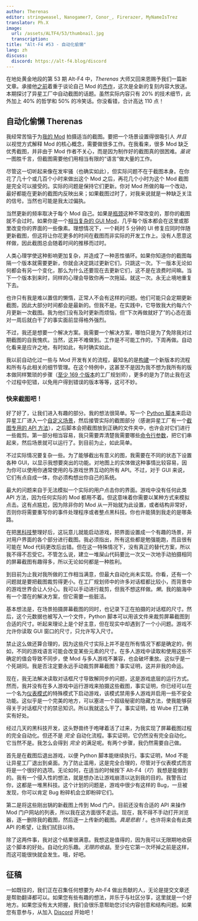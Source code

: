 ```yaml
---
author: Therenas
editor: stringweasel, Nanogamer7, Conor_, Firerazer, MyNameIsTrez
translator: Ph.X
image:
  url: /assets/ALTF4/53/thumbnail.jpg
  transcription:
title: "Alt-F4 #53 - 自动化偷懒"
lang: zh
discuss:
  discord: https://alt-f4.blog/discord
---
```


在地处黄金地段的第 53 期 Alt-F4 中，*Therenas* 大师又回来恩赐予我们一篇新文章。承接他[之前](https://alt-f4.blog/zh/ALTF4-1/)着重于谈论自己 Mod 的[杰作](https://alt-f4.blog/zh/ALTF4-17/)，这次是全新的复刻内容大放送。本期探讨了异星工厂中自动截图的话题。虽然实际内容只有 20% 的技术细节，此外加上 40% 的哲学和 50% 的冷笑话。你没看错，合计高达 110 点！

## 自动化偷懒 <author>Therenas</author>

我经常苦恼于为[我的 Mod](https://mods.factorio.com/user/Therenas) 拍摄适当的截图。要把一个场景设置得很吸引人 *并且* 以视觉方式解释 Mod 的核心概念，需要做很多工作。在我看来，很多 Mod 缺乏优秀截图，并非由于 Mod 作者不关心，而是因为制作好的截图真的很困难。*虽说* 一图胜千言，但截图需要他们用相当有限的“语言”做大量的工作。

尽管这一切听起来像在发牢骚（也确实如此），但实际问题不在于截图本身。在你花了几十个或几百个小时来做出这个 Mod 之后，再花几个小时为这个 Mod 截图是完全可以接受的。实际的问题是保持它们更新。你对 Mod 所做的每一个改动，最好都能在更新的截图内反映出来；如果截图过时了，对我来说就是一种缺乏关注的信号。当然也可能是我太过偏执。

当然更新的频率取决于每个 Mod 自己。如果是[瓶颈](https://mods.factorio.com/mod/Bottleneck)这种不常改变的，那你的截图就不会过时。如果你是一个[相当复杂的 GUI Mod](https://mods.factorio.com/mod/factoryplanner)，几乎每个版本都会在这里或那里改变你的界面的一些像素。理想情况下，一个耗时 5 分钟的 UI 修复应同时伴随更新截图，但这将让你花更多的时间在截图而非实际的开发工作上。没有人愿意这样做，因此截图总会随着时间的推移而过时。

人类心理学使这种影响更加复杂，并造成了一种恶性循环。如果你知道你的截图每隔一个版本就需要更新，你就会决定跳过更新它们，只跳这一次。下一版本无论如何都会有另一个变化，那么为什么还要现在去更新它们，这不是在浪费时间嘛。当下一个版本到来时，同样的心理会导致你再一次拖延。就这一次。永无止境地重复下去。

也许只有我是难以置信的懒惰，正常人不会有这样的问题。他们可能只会定期更新截图，因此大部分时间都会是最新的。但我不是。在实践中，它导致我大约每六个月更新一次截图。我为他们没有及时更新而烦恼，但“下次再做就好了”的心态在面对一周后就白干了的事实面前显得格外强烈。

不过，我还是想要一个解决方案。我需要一个解决方案，哪怕只是为了免除我对过期截图的自我愧疚。当然，这并不难做到。工作是不可能工作的，下周再做。自动化看来是应许之地，有时如此，有时确实如此。

我以前自动化过一些与 Mod 开发有关的流程，最知名的是[构建](https://github.com/ClaudeMetz/FactorioScripts/blob/5aab7569acdf86ff65167584638a3dd7323d2d0b/build_release.py)一个新版本的流程和所有与此相关的细节管理。在这个特例中，这甚至不是因为我不想为我所有的版本做同样繁琐的步骤（[至少 169 个版本](https://mods.factorio.com/mod/factoryplanner/downloads)的工厂规划师），更多的是为了防止我在这个过程中犯错，以免用户得到错误的版本等等，这可不妙。

### 快来截图吧！

好了好了，让我们进入有趣的部分。我的想法很简单。写一个 [Python 脚本](https://github.com/ClaudeMetz/FactorioScripts/blob/5aab7569acdf86ff65167584638a3dd7323d2d0b/take_screenshots.py)来启动异星工厂进入一个[自定义场景](https://github.com/ClaudeMetz/FactoryPlanner/tree/master/scenarios/screenshotter)，然后接管实际的截图部分（感谢异星工厂有一个[截图专用的 API 方法](https://lua-api.factorio.com/latest/LuaGameScript.html#LuaGameScript.take_screenshot)），之后脚本会把截图放到正确的文件夹中，也许会对它们进行一些裁剪。第一部分相当容易，我只需要弄清楚我需要哪些[命令行参数](https://wiki.factorio.com/Command_line_parameters)，把它们串起来，然后场景就可以运行了。到目前为止，如此简单。

不过实际情况要复杂一些。为了能够截出有意义的图，我需要在不同的状态下设置各种 GUI，以显示我想要突出的功能。对地图上的实体做这种事情比较容易，因为你可以使用你通常使用的与游戏世界互动的所有 API。不过，对于 GUI 来说，它们有点自成一体，你必须构想出你自己的系统。

最大的问题来自于无法模拟一个实际的用户点击你的界面。游戏中没有任何此类 API 方法，因为任何实际的 Mod 都用不着。但这意味着你需要以某种方式来模拟点击。这有点尴尬，因为除非你的 Mod 从一开始就为此设置，或者结构非常好，否则你将需要重写你的事件处理程序或者整点黑科技。你也许能猜到我走的是哪条路。

在把[黑科技](https://github.com/ClaudeMetz/FactoryPlanner/blob/master/modfiles/data/handlers/screenshotter.lua)整理好后，这玩意儿就能启动游戏，把界面设置成一个有趣的场景，并对用户界面的各个部分进行截图。我必须指出，所有这些都是勉强能跑，而且很有可能在 Mod 代码更改后出错。但在这一特殊情况下，没有真正的替代方案，所以我不得不忍受它。不管怎么说，建立一堆屎山代码要比一次又一次地手动拍摄相同的屏幕截图有趣得多，所以无论如何都是一种胜利。

到目前为止我对我所做的工作相当满意，但最大自动化尚未实现。你看，还有一个问题就是要把截图裁剪得更小。在工厂规划师中的许多对话框都比较小，而背景中的游戏世界会让人分心。我可以手动进行裁剪，但我不想这样做。*懒*。我的脑海中有一个潜在的解决方案，但它需要一些脏活。

基本想法是，在场景拍摄屏幕截图的同时，也记录下正在拍摄的对话框的尺寸。然后，这个元数据也被写入一个文件，Python 脚本可以用该文件来裁剪屏幕截图到合适的尺寸。听起来理论上是个好主意，但在现实中却遇到了一个小问题。游戏不允许你读取 GUI 窗口的尺寸，只允许写入尺寸。

禁止这么做还算合理的，因为这些尺寸实际上并不是在所有情况下都是确定的，例如，不同的游戏语言可能会改变某些元素的尺寸。在多人游戏中读取和使用这些不确定的值会导致不同步，使 Mod 与多人游戏不兼容，也会破坏重放。这似乎是一个死胡同。我是否注定要永远手动裁剪屏幕截图？事实证明，这并非我的命运。

现在，我无法解决读取对话框尺寸导致解同步的问题，这是游戏底层的运行方式。然而，我并没有在多人游戏中运行游戏来拍摄这些截图，事实证明，你已经可以在一个名为[仪表模式](https://lua-api.factorio.com/latest/Instrument.html)的特殊模式下启动游戏，该模式禁用多人游戏并启用一些不安全功能。这似乎是一个完美的地方，可以塞进一个超级秘密的隐藏方法，使我能够获得关于对话框尺寸的禁忌知识。所以我就这么干了。事实证明，给 Wube 打工确实有好处。

经过几天的黑科技开发，这头野兽终于咆哮着活了过来，为我实现了屏幕截图过程的完全自动化。但还不是 *完全* 自动化流程。事实证明，它仍然没有完全自动化。它当然不是。我怎么会得到 *完全* 的满足呢。有两个步骤，我仍然需要自己做。

首先是在截图后退出游戏，以便 Python 脚本能继续执行。事实证明，Mod 不能让异星工厂退出到桌面。为了防止滥用，这是完全合理的，尽管对于仪表模式而言将是一个很好的选项。无论如何，在适当的时候按下 Alt-F4（*叮*）我想是能做到的。我有一个侵入性的想法，就是想办法让游戏崩溃以达到我的目的。我警告过你，这都是一堆黑科技。这个计划的问题是，游戏中很少有这样的 Bug，一旦被发现，你可以肯定 Bug 粉碎机会立即粉碎它们。

第二是将这些刚出锅的新截图上传到 Mod 门户。目前还没有合适的 API 来操作 Mod 门户网站的列表，所以我在这方面很不走运。现在，我不得不手动打开浏览器，逐一删除我的截图，然后逐一上传新的截图。*真是悲剧！*。也许将来会有此类 API 的希望，让我们拭目以待。

除了这两件事，我对这个结果很满意。我想这是值得的，因为我可以无限期地收获这个脚本的好处。自动化的乐趣。*无限的收益*。至少在它第一次坏掉之前是这样，而这可能很快就会发生。哦，好吧。

## 征稿

一如既往的，我们正在召集任何想要为 Alt-F4 做出贡献的人，无论是提交文章还是帮助翻译都可以。如果您有些有趣的想法，并乐于与社区分享，这里就是一个好地方。如果您没有太大把握，我们会很乐意帮助您讨论内容创意和结构问题。如果您有意参与，从加入 [Discord](https://alt-f4.blog/discord) 开始吧！
